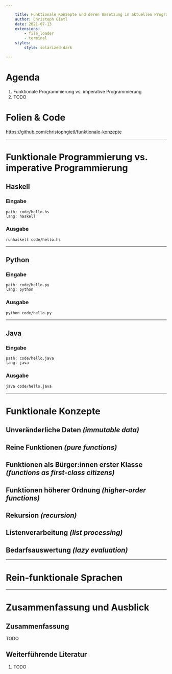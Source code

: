 ```yaml
---

    title: Funktionale Konzepte und deren Umsetzung in aktuellen Programmiersprachen
    author: Christoph Gietl
    date: 2021-07-13
    extensions:
        - file_loader
        - terminal
    styles:
        style: solarized-dark

---
```


# Agenda

1. Funktionale Programmierung vs. imperative Programmierung
2. TODO

# Folien & Code

https://github.com/christophgietl/funktionale-konzepte

---

# Funktionale Programmierung vs. imperative Programmierung

## Haskell

### Eingabe

```file
path: code/hello.hs
lang: haskell
```

### Ausgabe

```terminal2
runhaskell code/hello.hs
```

---

## Python

### Eingabe

```file
path: code/hello.py
lang: python
```

### Ausgabe

```terminal2
python code/hello.py
```

---

## Java

### Eingabe

```file
path: code/hello.java
lang: java
```

### Ausgabe

```terminal2
java code/hello.java
```

---

# Funktionale Konzepte

## Unveränderliche Daten _(immutable data)_

## Reine Funktionen _(pure functions)_

## Funktionen als Bürger:innen erster Klasse _(functions as first-class citizens)_

## Funktionen höherer Ordnung _(higher-order functions)_

## Rekursion _(recursion)_

## Listenverarbeitung _(list processing)_

## Bedarfsauswertung _(lazy evaluation)_

---

# Rein-funktionale Sprachen

---

# Zusammenfassung und Ausblick

## Zusammenfassung

TODO

## Weiterführende Literatur

1. TODO
